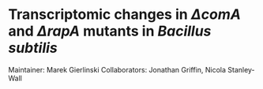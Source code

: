 # Transcriptomic changes in *ΔcomA* and *ΔrapA* mutants in *Bacillus subtilis*

Maintainer: Marek Gierlinski
Collaborators: Jonathan Griffin, Nicola Stanley-Wall

